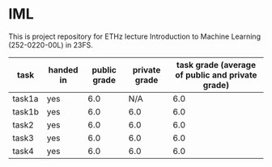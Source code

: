 # IML
This is project repository for ETHz lecture Introduction to Machine Learning (252-0220-00L) in 23FS.

|task       | handed in       | public grade    | private grade   | task grade (average of public and private grade) |
|-------------|------------------|-----------------|------------------|--------------------|
|task1a     | yes             | 6.0             | N/A             | 6.0            |
|task1b     | yes             | 6.0             | 6.0             | 6.0            |
|task2      | yes             | 6.0             | 6.0             | 6.0            |
|task3      | yes             | 6.0             | 6.0             | 6.0            |
|task4      | yes             | 6.0             | 6.0             | 6.0            |


